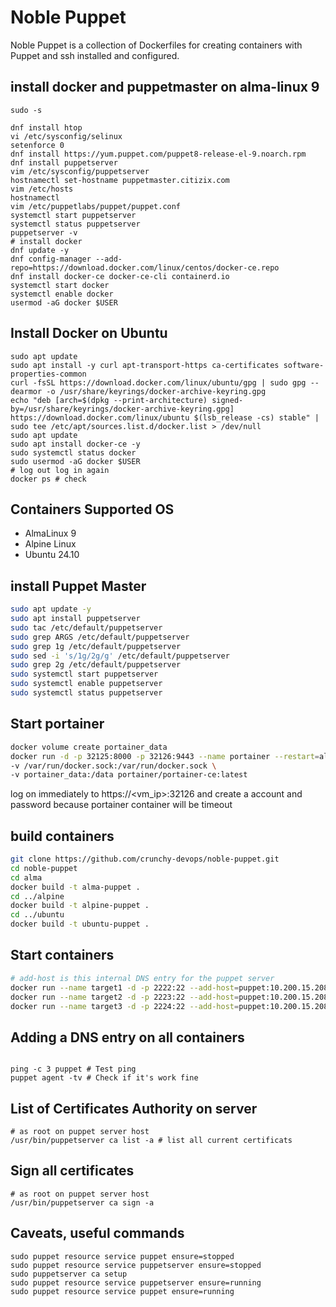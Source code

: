 # Noble Puppet

Noble Puppet is a collection of Dockerfiles for creating containers with Puppet and ssh installed and configured.

## install docker and puppetmaster on alma-linux 9
```shell
sudo -s

dnf install htop
vi /etc/sysconfig/selinux
setenforce 0
dnf install https://yum.puppet.com/puppet8-release-el-9.noarch.rpm
dnf install puppetserver
vim /etc/sysconfig/puppetserver
hostnamectl set-hostname puppetmaster.citizix.com
vim /etc/hosts
hostnamectl
vim /etc/puppetlabs/puppet/puppet.conf
systemctl start puppetserver
systemctl status puppetserver
puppetserver -v
# install docker
dnf update -y
dnf config-manager --add-repo=https://download.docker.com/linux/centos/docker-ce.repo
dnf install docker-ce docker-ce-cli containerd.io
systemctl start docker
systemctl enable docker
usermod -aG docker $USER
```

## Install Docker on Ubuntu
```shell
sudo apt update
sudo apt install -y curl apt-transport-https ca-certificates software-properties-common
curl -fsSL https://download.docker.com/linux/ubuntu/gpg | sudo gpg --dearmor -o /usr/share/keyrings/docker-archive-keyring.gpg
echo "deb [arch=$(dpkg --print-architecture) signed-by=/usr/share/keyrings/docker-archive-keyring.gpg] https://download.docker.com/linux/ubuntu $(lsb_release -cs) stable" | sudo tee /etc/apt/sources.list.d/docker.list > /dev/null
sudo apt update
sudo apt install docker-ce -y
sudo systemctl status docker
sudo usermod -aG docker $USER
# log out log in again
docker ps # check
```

## Containers Supported OS

- AlmaLinux 9
- Alpine Linux
- Ubuntu 24.10

## install Puppet Master

```bash
sudo apt update -y
sudo apt install puppetserver
sudo tac /etc/default/puppetserver
sudo grep ARGS /etc/default/puppetserver
sudo grep 1g /etc/default/puppetserver
sudo sed -i 's/1g/2g/g' /etc/default/puppetserver
sudo grep 2g /etc/default/puppetserver
sudo systemctl start puppetserver
sudo systemctl enable puppetserver
sudo systemctl status puppetserver
```

## Start portainer
```bash
docker volume create portainer_data
docker run -d -p 32125:8000 -p 32126:9443 --name portainer --restart=always \
-v /var/run/docker.sock:/var/run/docker.sock \
-v portainer_data:/data portainer/portainer-ce:latest
```
log on immediately to https://<vm_ip>:32126 and create a account and password 
because portainer container will be timeout

## build containers
```bash
git clone https://github.com/crunchy-devops/noble-puppet.git
cd noble-puppet
cd alma
docker build -t alma-puppet .
cd ../alpine
docker build -t alpine-puppet .
cd ../ubuntu
docker build -t ubuntu-puppet .
```


## Start containers 
```bash
# add-host is this internal DNS entry for the puppet server
docker run --name target1 -d -p 2222:22 --add-host=puppet:10.200.15.208 --hostname=alma.com alma-puppet
docker run --name target2 -d -p 2223:22 --add-host=puppet:10.200.15.208 --hostname=alpine.com alpine-puppet
docker run --name target3 -d -p 2224:22 --add-host=puppet:10.200.15.208 --hostname=ubuntu.com ubuntu-puppet
```

## Adding a DNS entry on all containers 
```shell

ping -c 3 puppet # Test ping
puppet agent -tv # Check if it's work fine
```
## List of Certificates Authority on server
```shell
# as root on puppet server host
/usr/bin/puppetserver ca list -a # list all current certificats
```
## Sign all certificates
```shell
# as root on puppet server host
/usr/bin/puppetserver ca sign -a
```

## Caveats, useful commands
```shell
sudo puppet resource service puppet ensure=stopped
sudo puppet resource service puppetserver ensure=stopped
sudo puppetserver ca setup
sudo puppet resource service puppetserver ensure=running
sudo puppet resource service puppet ensure=running

